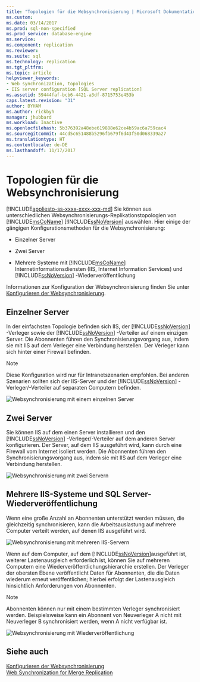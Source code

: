 ```yaml
---
title: "Topologien für die Websynchronisierung | Microsoft Dokumentation"
ms.custom: 
ms.date: 03/14/2017
ms.prod: sql-non-specified
ms.prod_service: database-engine
ms.service: 
ms.component: replication
ms.reviewer: 
ms.suite: sql
ms.technology: replication
ms.tgt_pltfrm: 
ms.topic: article
helpviewer_keywords:
- Web synchronization, topologies
- IIS server configuration [SQL Server replication]
ms.assetid: 59444faf-bcb6-4421-a3df-8715753e453b
caps.latest.revision: "31"
author: BYHAM
ms.author: rickbyh
manager: jhubbard
ms.workload: Inactive
ms.openlocfilehash: 5b376392a48ebe619888e62ce4b59ac6a759cac4
ms.sourcegitcommit: 44cd5c651488b5296fb679f6d43f50d068339a27
ms.translationtype: HT
ms.contentlocale: de-DE
ms.lasthandoff: 11/17/2017
---
```

# <a name="topologies-for-web-synchronization"></a>Topologien für die Websynchronisierung
[!INCLUDE[appliesto-ss-xxxx-xxxx-xxx-md](../../includes/appliesto-ss-xxxx-xxxx-xxx-md.md)] Sie können aus unterschiedlichen Websynchronisierungs-Replikationstopologien von [!INCLUDE[msCoName](../../includes/msconame-md.md)] [!INCLUDE[ssNoVersion](../../includes/ssnoversion-md.md)] auswählen. Hier einige der gängigen Konfigurationsmethoden für die Websynchronisierung:  
  
-   Einzelner Server  
  
-   Zwei Server  
  
-   Mehrere Systeme mit [!INCLUDE[msCoName](../../includes/msconame-md.md)] Internetinformationsdiensten (IIS, Internet Information Services) und [!INCLUDE[ssNoVersion](../../includes/ssnoversion-md.md)] -Wiederveröffentlichung  
  
 Informationen zur Konfiguration der Websynchronisierung finden Sie unter [Konfigurieren der Websynchronisierung](../../relational-databases/replication/configure-web-synchronization.md).  
  
## <a name="single-server"></a>Einzelner Server  
 In der einfachsten Topologie befinden sich IIS, der [!INCLUDE[ssNoVersion](../../includes/ssnoversion-md.md)] -Verleger sowie der [!INCLUDE[ssNoVersion](../../includes/ssnoversion-md.md)] -Verteiler auf einem einzigen Server. Die Abonnenten führen den Synchronisierungsvorgang aus, indem sie mit IIS auf dem Verleger eine Verbindung herstellen. Der Verleger kann sich hinter einer Firewall befinden.  
  
> [!NOTE]  
>  Diese Konfiguration wird nur für Intranetszenarien empfohlen. Bei anderen Szenarien sollten sich der IIS-Server und der [!INCLUDE[ssNoVersion](../../includes/ssnoversion-md.md)] -Verleger/-Verteiler auf separaten Computern befinden.  
  
 ![Websynchronisierung mit einem einzelnen Server](../../relational-databases/replication/media/web-sync02.gif "Web synchronization with a single server")  
  
## <a name="two-servers"></a>Zwei Server  
 Sie können IIS auf dem einen Server installieren und den [!INCLUDE[ssNoVersion](../../includes/ssnoversion-md.md)] -Verleger/-Verteiler auf dem anderen Server konfigurieren. Der Server, auf dem IIS ausgeführt wird, kann durch eine Firewall vom Internet isoliert werden. Die Abonnenten führen den Synchronisierungsvorgang aus, indem sie mit IIS auf dem Verleger eine Verbindung herstellen.  
  
 ![Websynchronisierung mit zwei Servern](../../relational-databases/replication/media/web-sync03.gif "Websynchronisierung mit zwei Servern")  
  
## <a name="multiple-iis-systems-and-sql-server-republishing"></a>Mehrere IIS-Systeme und SQL Server-Wiederveröffentlichung  
 Wenn eine große Anzahl an Abonnenten unterstützt werden müssen, die gleichzeitig synchronisieren, kann die Arbeitsauslastung auf mehrere Computer verteilt werden, auf denen IIS ausgeführt wird.  
  
 ![Websynchronisierung mit mehreren IIS-Servern](../../relational-databases/replication/media/web-sync04.gif "Websynchronisierung mit mehreren IIS-Servern")  
  
 Wenn auf dem Computer, auf dem [!INCLUDE[ssNoVersion](../../includes/ssnoversion-md.md)]ausgeführt ist, weiterer Lastenausgleich erforderlich ist, können Sie auf mehreren Computern eine Wiederveröffentlichungshierarchie erstellen. Der Verleger der obersten Ebene veröffentlicht Daten für Abonnenten, die die Daten wiederum erneut veröffentlichen; hierbei erfolgt der Lastenausgleich hinsichtlich Anforderungen von Abonnenten.  
  
> [!NOTE]  
>  Abonnenten können nur mit einem bestimmten Verleger synchronisiert werden. Beispielsweise kann ein Abonnent von Neuverleger A nicht mit Neuverleger B synchronisiert werden, wenn A nicht verfügbar ist.  
  
 ![Websynchronisierung mit Wiederveröffentlichung](../../relational-databases/replication/media/web-sync05.gif "Web synchronization with republishing")  
  
## <a name="see-also"></a>Siehe auch  
 [Konfigurieren der Websynchronisierung](../../relational-databases/replication/configure-web-synchronization.md)   
 [Web Synchronization for Merge Replication](../../relational-databases/replication/web-synchronization-for-merge-replication.md)  
  
  
